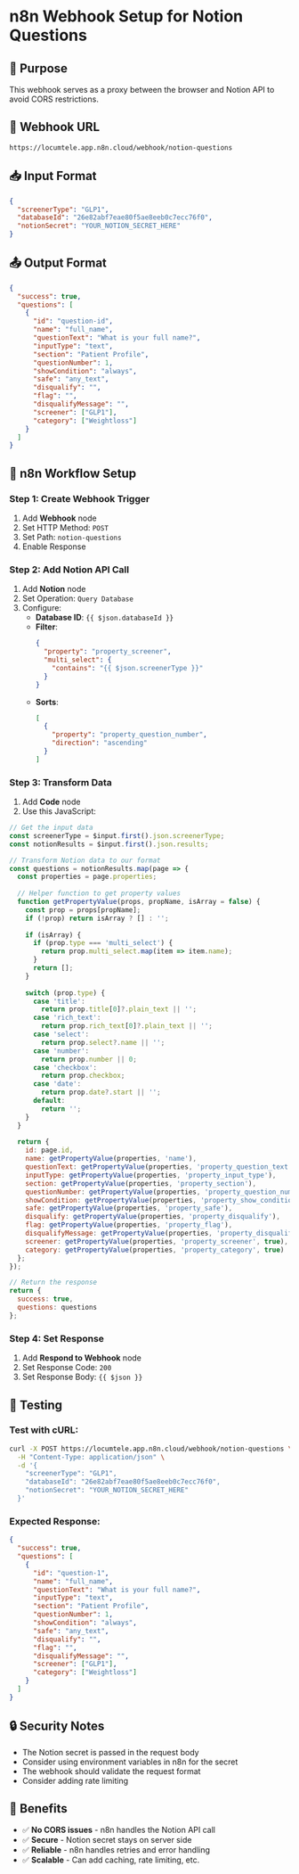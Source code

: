 # n8n Webhook Setup for Notion Questions

## 🎯 **Purpose**
This webhook serves as a proxy between the browser and Notion API to avoid CORS restrictions.

## 🔗 **Webhook URL**
```
https://locumtele.app.n8n.cloud/webhook/notion-questions
```

## 📥 **Input Format**
```json
{
  "screenerType": "GLP1",
  "databaseId": "26e82abf7eae80f5ae8eeb0c7ecc76f0",
  "notionSecret": "YOUR_NOTION_SECRET_HERE"
}
```

## 📤 **Output Format**
```json
{
  "success": true,
  "questions": [
    {
      "id": "question-id",
      "name": "full_name",
      "questionText": "What is your full name?",
      "inputType": "text",
      "section": "Patient Profile",
      "questionNumber": 1,
      "showCondition": "always",
      "safe": "any_text",
      "disqualify": "",
      "flag": "",
      "disqualifyMessage": "",
      "screener": ["GLP1"],
      "category": ["Weightloss"]
    }
  ]
}
```

## 🔧 **n8n Workflow Setup**

### **Step 1: Create Webhook Trigger**
1. Add **Webhook** node
2. Set HTTP Method: `POST`
3. Set Path: `notion-questions`
4. Enable Response

### **Step 2: Add Notion API Call**
1. Add **Notion** node
2. Set Operation: `Query Database`
3. Configure:
   - **Database ID**: `{{ $json.databaseId }}`
   - **Filter**: 
     ```json
     {
       "property": "property_screener",
       "multi_select": {
         "contains": "{{ $json.screenerType }}"
       }
     }
     ```
   - **Sorts**:
     ```json
     [
       {
         "property": "property_question_number",
         "direction": "ascending"
       }
     ]
     ```

### **Step 3: Transform Data**
1. Add **Code** node
2. Use this JavaScript:

```javascript
// Get the input data
const screenerType = $input.first().json.screenerType;
const notionResults = $input.first().json.results;

// Transform Notion data to our format
const questions = notionResults.map(page => {
  const properties = page.properties;
  
  // Helper function to get property values
  function getPropertyValue(props, propName, isArray = false) {
    const prop = props[propName];
    if (!prop) return isArray ? [] : '';
    
    if (isArray) {
      if (prop.type === 'multi_select') {
        return prop.multi_select.map(item => item.name);
      }
      return [];
    }
    
    switch (prop.type) {
      case 'title':
        return prop.title[0]?.plain_text || '';
      case 'rich_text':
        return prop.rich_text[0]?.plain_text || '';
      case 'select':
        return prop.select?.name || '';
      case 'number':
        return prop.number || 0;
      case 'checkbox':
        return prop.checkbox;
      case 'date':
        return prop.date?.start || '';
      default:
        return '';
    }
  }
  
  return {
    id: page.id,
    name: getPropertyValue(properties, 'name'),
    questionText: getPropertyValue(properties, 'property_question_text'),
    inputType: getPropertyValue(properties, 'property_input_type'),
    section: getPropertyValue(properties, 'property_section'),
    questionNumber: getPropertyValue(properties, 'property_question_number'),
    showCondition: getPropertyValue(properties, 'property_show_condition'),
    safe: getPropertyValue(properties, 'property_safe'),
    disqualify: getPropertyValue(properties, 'property_disqualify'),
    flag: getPropertyValue(properties, 'property_flag'),
    disqualifyMessage: getPropertyValue(properties, 'property_disqualify_message'),
    screener: getPropertyValue(properties, 'property_screener', true),
    category: getPropertyValue(properties, 'property_category', true)
  };
});

// Return the response
return {
  success: true,
  questions: questions
};
```

### **Step 4: Set Response**
1. Add **Respond to Webhook** node
2. Set Response Code: `200`
3. Set Response Body: `{{ $json }}`

## 🧪 **Testing**

### **Test with cURL:**
```bash
curl -X POST https://locumtele.app.n8n.cloud/webhook/notion-questions \
  -H "Content-Type: application/json" \
  -d '{
    "screenerType": "GLP1",
    "databaseId": "26e82abf7eae80f5ae8eeb0c7ecc76f0",
    "notionSecret": "YOUR_NOTION_SECRET_HERE"
  }'
```

### **Expected Response:**
```json
{
  "success": true,
  "questions": [
    {
      "id": "question-1",
      "name": "full_name",
      "questionText": "What is your full name?",
      "inputType": "text",
      "section": "Patient Profile",
      "questionNumber": 1,
      "showCondition": "always",
      "safe": "any_text",
      "disqualify": "",
      "flag": "",
      "disqualifyMessage": "",
      "screener": ["GLP1"],
      "category": ["Weightloss"]
    }
  ]
}
```

## 🔒 **Security Notes**
- The Notion secret is passed in the request body
- Consider using environment variables in n8n for the secret
- The webhook should validate the request format
- Consider adding rate limiting

## 🚀 **Benefits**
- ✅ **No CORS issues** - n8n handles the Notion API call
- ✅ **Secure** - Notion secret stays on server side
- ✅ **Reliable** - n8n handles retries and error handling
- ✅ **Scalable** - Can add caching, rate limiting, etc.
